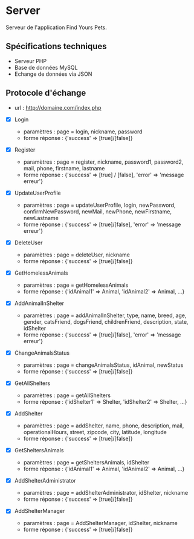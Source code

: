 # Server

Serveur de l'application Find Yours Pets.

## Spécifications techniques
- Serveur PHP
- Base de données MySQL
- Echange de données via JSON

## Protocole d'échange
- url : http://domaine.com/index.php

- [x] Login
  - paramètres :  page = login, nickname, password
  - forme réponse : {'success' => [true]/[false]}

- [x] Register
  - paramètres : page = register, nickname, password1, password2, mail, phone, firstname, lastname
  - forme réponse : {'success' => [true] / [false], 'error' => 'message erreur'}

- [x] UpdateUserProfile
  - paramètres : page = updateUserProfile, login, newPassword, confirmNewPassword, newMail, newPhone, newFirstname, newLastname
  - forme réponse : {'success' => [true]/[false], 'error' => 'message erreur'}

- [x] DeleteUser
  - paramètres : page = deleteUser, nickname
  - forme réponse : {'success' => [true]/[false]}

- [x] GetHomelessAnimals
  - paramètres : page = getHomelessAnimals
  - forme réponse : {'idAnimal1' => Animal, 'idAnimal2' => Animal, ...}

- [x] AddAnimalInShelter
  - paramètres : page = addAnimalInShelter, type, name, breed, age, gender, catsFriend, dogsFriend, childrenFriend, description, state, idShelter
  - forme réponse : {'success' => [true]/[false], 'error' => 'message erreur'}

- [x] ChangeAnimalsStatus
  - paramètres : page = changeAnimalsStatus, idAnimal, newStatus
  - forme réponse : {'success' => [true]/[false]}

- [x] GetAllShelters
  - paramètres : page = getAllShelters
  - forme réponse : {'idShelter1' => Shelter, 'idShelter2' => Shelter, ...}

- [x] AddShelter
  - paramètres : page = addShelter, name, phone, description, mail, operationalHours, street, zipcode, city, latitude, longitude
  - forme réponse : {'success' => [true]/[false]}

- [x] GetSheltersAnimals
  - paramètres : page = getSheltersAnimals, idShelter
  - forme réponse : {'idAnimal1' => Animal, 'idAnimal2' => Animal, ...}

- [x] AddShelterAdministrator
  - paramètres : page = addShelterAdministrator, idShelter, nickname
  - forme réponse : {'success' => [true]/[false]}

- [x] AddShelterManager
  - paramètres : page = AddShelterManager, idShelter, nickname
  - forme réponse : {'success' => [true]/[false]}
